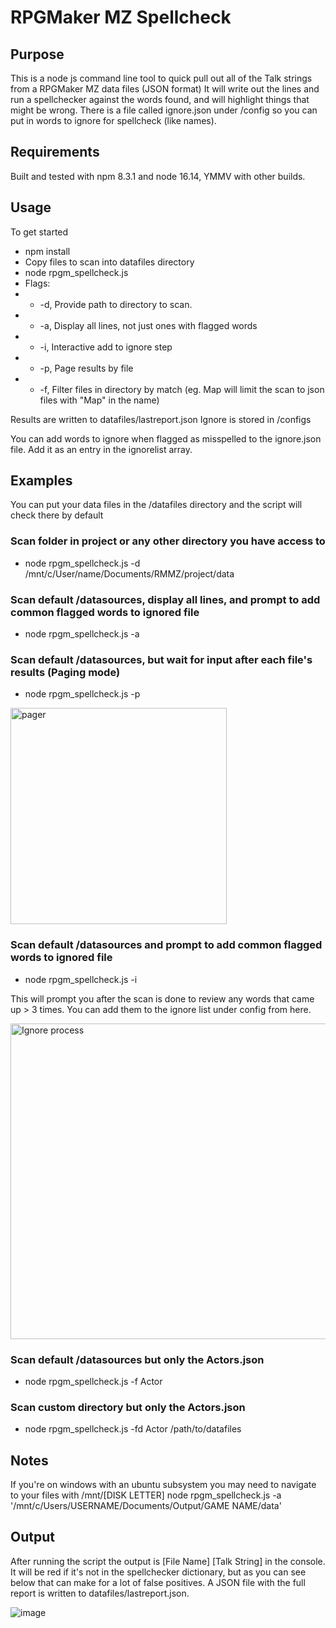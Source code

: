 # RPGMaker MZ Spellcheck

## Purpose
This is a node js command line tool to quick pull out all of the Talk strings from a RPGMaker MZ data files (JSON format)
It will write out the lines and run a spellchecker against the words found, and will highlight things that might be wrong.
There is a file called ignore.json under /config so you can put in words to ignore for spellcheck (like names).

## Requirements
Built and tested with npm 8.3.1 and node 16.14, YMMV with other builds.

## Usage
To get started
- npm install
- Copy files to scan into datafiles directory
- node rpgm_spellcheck.js 
- Flags:
- - -d, Provide path to directory to scan. 
- - -a, Display all lines, not just ones with flagged words
- - -i, Interactive add to ignore step
- - -p, Page results by file
- - -f, Filter files in directory by match (eg. Map will limit the scan to json files with "Map" in the name)

Results are written to datafiles/lastreport.json
Ignore is stored in /configs

You can add words to ignore when flagged as misspelled to the ignore.json file. Add it as an entry in the ignorelist array.

## Examples

You can put your data files in the /datafiles directory and the script will check there by default

### Scan folder in project or any other directory you have access to
- node rpgm_spellcheck.js -d /mnt/c/User/name/Documents/RMMZ/project/data

### Scan default /datasources, display all lines, and prompt to add common flagged words to ignored file
- node rpgm_spellcheck.js -a

### Scan default /datasources, but wait for input after each file's results (Paging mode)
- node rpgm_spellcheck.js -p

<img width="346" alt="pager" src="https://user-images.githubusercontent.com/7127233/156056695-65c20e65-478b-42dd-a980-4449ecb6bf5d.png">


### Scan default /datasources and prompt to add common flagged words to ignored file
- node rpgm_spellcheck.js -i

This will prompt you after the scan is done to review any words that came up > 3 times. You can add them to the ignore list under config from here.

<img width="505" alt="Ignore process" src="https://user-images.githubusercontent.com/7127233/156056366-a55ecb4d-f193-4af8-9d27-b9951235fc31.png">

### Scan default /datasources but only the Actors.json
- node rpgm_spellcheck.js -f Actor

### Scan custom directory but only the Actors.json
- node rpgm_spellcheck.js -fd Actor /path/to/datafiles

## Notes
If you're on windows with an ubuntu subsystem you may need to navigate to your files with /mnt/[DISK LETTER]
node rpgm_spellcheck.js -a '/mnt/c/Users/USERNAME/Documents/Output/GAME NAME/data'

## Output
After running the script the output is [File Name] [Talk String] in the console.
It will be red if it's not in the spellchecker dictionary, but as you can see below that can make for a lot of false positives.
A JSON file with the full report is written to datafiles/lastreport.json.

![image](https://user-images.githubusercontent.com/7127233/153902540-e894cb40-6b8d-48f5-95d5-2e30b0ce4190.png)
